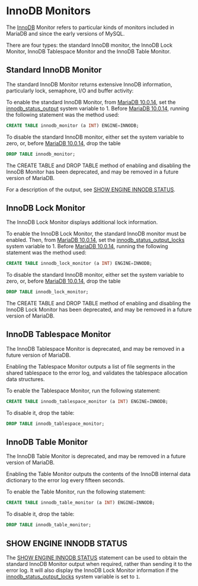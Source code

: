 # InnoDB Monitors

The [InnoDB](/columns-storage-engines-and-plugins/storage-engines/innodb/) Monitor refers to particular kinds of monitors included in MariaDB and since the early versions of MySQL.

There are four types: the standard InnoDB monitor, the InnoDB Lock Monitor, InnoDB Tablespace Monitor and the InnoDB Table Monitor.

## Standard InnoDB Monitor

The standard InnoDB Monitor returns extensive InnoDB information, particularly lock, semaphore, I/O and buffer activity:

To enable the standard InnoDB Monitor, from [MariaDB 10.0.14](/kb/en/mariadb-10014-release-notes/), set the [innodb_status_output](/kb/en/xtradbinnodb-server-system-variables/#innodb_status_output) system variable to 1. Before [MariaDB 10.0.14](/kb/en/mariadb-10014-release-notes/), running the following statement was the method used:

```sql
CREATE TABLE innodb_monitor (a INT) ENGINE=INNODB;
```

To disable the standard InnoDB monitor, either set the system variable to zero, or, before [MariaDB 10.0.14](/kb/en/mariadb-10014-release-notes/), drop the table

```sql
DROP TABLE innodb_monitor;
```

The CREATE TABLE and DROP TABLE method of enabling and disabling the InnoDB Monitor has been deprecated, and may be removed in a future version of MariaDB.

For a description of the output, see [SHOW ENGINE INNODB STATUS](/sql-statements-structure/sql-statements/administrative-sql-statements/show/show-engine-innodb-status/).

## InnoDB Lock Monitor

The InnoDB Lock Monitor displays additional lock information.

To enable the InnoDB Lock Monitor, the standard InnoDB monitor must be enabled. Then, from [MariaDB 10.0.14](/kb/en/mariadb-10014-release-notes/), set the [innodb_status_output_locks](/kb/en/xtradbinnodb-server-system-variables/#innodb_status_output_locks) system variable to 1. 
Before [MariaDB 10.0.14](/kb/en/mariadb-10014-release-notes/), running the following statement was the method used:

```sql
CREATE TABLE innodb_lock_monitor (a INT) ENGINE=INNODB;
```

To disable the standard InnoDB monitor, either set the system variable to zero, or, before [MariaDB 10.0.14](/kb/en/mariadb-10014-release-notes/), drop the table

```sql
DROP TABLE innodb_lock_monitor;
```

The CREATE TABLE and DROP TABLE method of enabling and disabling the InnoDB Lock Monitor has been deprecated, and may be removed in a future version of MariaDB.

## InnoDB Tablespace Monitor

The InnoDB Tablespace Monitor is deprecated, and may be removed in a future version of MariaDB.

Enabling the Tablespace Monitor outputs a list of file segments in the shared tablespace to the error log, and validates the tablespace allocation data structures.

To  enable the Tablespace Monitor, run the following statement:

```sql
CREATE TABLE innodb_tablespace_monitor (a INT) ENGINE=INNODB;
```

To disable it, drop the table:

```sql
DROP TABLE innodb_tablespace_monitor;
```

## InnoDB Table Monitor

The InnoDB Table Monitor is deprecated, and may be removed in a future version of MariaDB.

Enabling the Table Monitor outputs the contents of the InnoDB internal data dictionary to the error log every fifteen seconds.

To  enable the Table Monitor, run the following statement:

```sql
CREATE TABLE innodb_table_monitor (a INT) ENGINE=INNODB;
```

To disable it, drop the table:

```sql
DROP TABLE innodb_table_monitor;
```

## SHOW ENGINE INNODB STATUS

The [SHOW ENGINE INNODB STATUS](/sql-statements-structure/sql-statements/administrative-sql-statements/show/show-engine-innodb-status/) statement can be used to obtain the standard InnoDB Monitor output when required, rather than sending it to the error log. It will also display the InnoDB Lock Monitor information if the [innodb_status_output_locks](/kb/en/xtradbinnodb-server-system-variables/#innodb_status_output_locks) system variable is set to `1`.